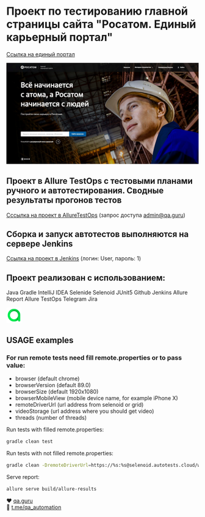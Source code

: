 # Проект по тестированию главной страницы сайта "Росатом. Единый карьерный портал"
<a target="_blank" href="https://rosatom-career.ru/">Ссылка на единый портал</a>

![This is an image](/images/rosatom-career.ru.jpeg)

## Проект в Allure TestOps с тестовыми планами ручного и автотестирования. Cводные результаты прогонов тестов
<a target="_blank" href="https://allure.autotests.cloud/project/804">Сссылка на проект в AllureTestOps</a> (запрос доступа admin@qa.guru)

## Сборка и запуск автотестов выполняются на сервере Jenkins
<a target="_blank" href="http://185.251.90.229:8080/job/RosatomCareerSiteAutoTests/">Ссылка на проект в Jenkins</a> (логин: User, пароль: 1)

## Проект реализован с использованием:
Java Gradle IntelliJ IDEA Selenide Selenoid JUnit5 Github Jenkins Allure Report Allure TestOps Telegram Jira

![This is an image](/icons/AllureTestOps.png)

## USAGE examples

### For run remote tests need fill remote.properties or to pass value:

* browser (default chrome)
* browserVersion (default 89.0)
* browserSize (default 1920x1080)
* browserMobileView (mobile device name, for example iPhone X)
* remoteDriverUrl (url address from selenoid or grid)
* videoStorage (url address where you should get video)
* threads (number of threads)


Run tests with filled remote.properties:
```bash
gradle clean test
```

Run tests with not filled remote.properties:
```bash
gradle clean -DremoteDriverUrl=https://%s:%s@selenoid.autotests.cloud/wd/hub/ -DvideoStorage=https://selenoid.autotests.cloud/video/ -Dthreads=1 test
```

Serve report:
```bash
allure serve build/allure-results
```

:heart: <a target="_blank" href="https://qa.guru">qa.guru</a><br/>
:blue_heart: <a target="_blank" href="https://t.me/qa_automation">t.me/qa_automation</a>

